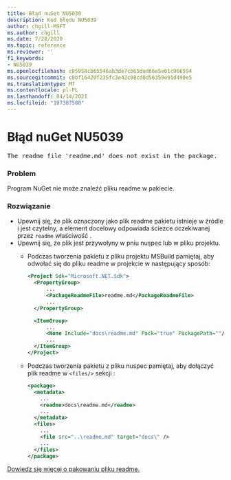 ```yaml
---
title: Błąd nuGet NU5039
description: Kod błędu NU5039
author: chgill-MSFT
ms.author: chgill
ms.date: 7/28/2020
ms.topic: reference
ms.reviewer: ''
f1_keywords:
- NU5039
ms.openlocfilehash: c85958cb65546ab3de7cb65dad66e5e61c966594
ms.sourcegitcommit: c8bf16420f235fc3e42c08cd0d56359e91d490e5
ms.translationtype: MT
ms.contentlocale: pl-PL
ms.lasthandoff: 04/14/2021
ms.locfileid: "107387580"
---
```

# <a name="nuget-error-nu5039"></a>Błąd nuGet NU5039

<pre>The readme file 'readme.md' does not exist in the package.</pre>


### <a name="issue"></a>Problem

Program NuGet nie może znaleźć pliku readme w pakiecie.


### <a name="solution"></a>Rozwiązanie

- Upewnij się, że plik oznaczony jako plik readme pakietu istnieje w źródle i jest czytelny, a element docelowy odpowiada ścieżce oczekiwanej przez `readme` właściwość .
- Upewnij się, że plik jest przywołyny w pniu nuspec lub w pliku projektu.
  * Podczas tworzenia pakietu z pliku projektu MSBuild pamiętaj, aby odwołać się do pliku readme w projekcie w następujący sposób:

    ```xml
    <Project Sdk="Microsoft.NET.Sdk">
      <PropertyGroup>
          ...
          <PackageReadmeFile>readme.md</PackageReadmeFile>
          ...
      </PropertyGroup>

      <ItemGroup>
          ...
          <None Include="docs\readme.md" Pack="true" PackagePath=""/>
          ...
      </ItemGroup>
    </Project>
    ```

  * Podczas tworzenia pakietu z pliku nuspec pamiętaj, aby dołączyć plik readme w `<files/>` sekcji :

    ```xml
    <package>
      <metadata>
        ...
        <readme>docs\readme.md</readme>
        ...
      </metadata>
      <files>
        ...
        <file src="..\readme.md" target="docs\" />
        ...
      </files>
    </package>
    ```

[Dowiedz się więcej o pakowaniu pliku readme.](../msbuild-targets.md#packagereadmefile)
